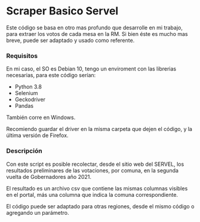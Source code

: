 # Scraper Basico Servel

Este código se basa en otro mas profundo que desarrolle en mi trabajo, para extraer los votos de cada mesa en la RM. Si bien éste es mucho mas breve, puede ser adaptado y usado como referente.

### Requisitos

En mi caso, el SO es Debian 10, tengo un enviroment con las librerias necesarias, para este código serían:

- Python 3.8
- Selenium
- Geckodriver
- Pandas

También corre en Windows.

Recomiendo guardar el driver en la misma carpeta que dejen el código, y la última versión de Firefox.

### Descripción

Con este script es posible recolectar, desde el sitio web del SERVEL, los resultados preliminares de las votaciones, por comuna, en la segunda vuelta de Gobernadores año 2021.

El resultado es un archivo csv que contiene las mismas columnas visibles en el portal, más una columna que indica la comuna correspondiente.

El código puede ser adaptado para otras regiones, desde el mismo código o agregando un parámetro.
